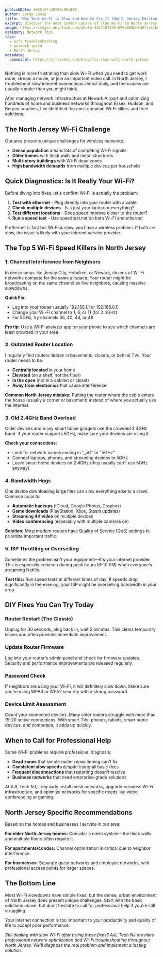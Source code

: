 ```yaml
---
publishDate: 2025-07-20T00:00:00Z
author: Jorge Lamas
title: 'Why Your Wi-Fi is Slow and How to Fix It (North Jersey Edition)'
excerpt: Discover the most common causes of slow Wi-Fi in North Jersey homes and businesses, plus simple fixes you can try before calling for professional help.
image: https://images.unsplash.com/photo-1544197150-b99a580bb7a8?ixlib=rb-4.0.3&ixid=M3wxMjA3fDB8MHxwaG90by1wYWdlfHx8fGVufDB8fHx8fA%3D%3D&auto=format&fit=crop&w=2070&q=80
category: Network Tips
tags:
  - wifi troubleshooting
  - network speed
  - North Jersey
metadata:
  canonical: https://ajltechnj.com/blog/fix-slow-wifi-north-jersey
---
```


Nothing is more frustrating than slow Wi-Fi when you need to get work done, stream a movie, or join an important video call. In North Jersey, I troubleshoot slow internet connections almost daily, and the causes are usually simpler than you might think.

After managing network infrastructure at Newark Airport and optimizing hundreds of home and business networks throughout Essex, Hudson, and Bergen counties, I've identified the most common Wi-Fi killers and their solutions.

## The North Jersey Wi-Fi Challenge

Our area presents unique challenges for wireless networks:

- **Dense population** means lots of competing Wi-Fi signals
- **Older homes** with thick walls and metal structures
- **Multi-story buildings** with Wi-Fi dead zones
- **High bandwidth demands** from multiple devices per household

## Quick Diagnostics: Is It Really Your Wi-Fi?

Before diving into fixes, let's confirm Wi-Fi is actually the problem:

1. **Test with ethernet** - Plug directly into your router with a cable
2. **Check multiple devices** - Is it just your laptop or everything?
3. **Test different locations** - Does speed improve closer to the router?
4. **Run a speed test** - Use speedtest.net on both Wi-Fi and ethernet

If ethernet is fast but Wi-Fi is slow, you have a wireless problem. If both are slow, the issue is likely with your internet service provider.

## The Top 5 Wi-Fi Speed Killers in North Jersey

### 1. Channel Interference from Neighbors

In dense areas like Jersey City, Hoboken, or Newark, dozens of Wi-Fi networks compete for the same airspace. Your router might be broadcasting on the same channel as five neighbors, causing massive slowdowns.

**Quick Fix:**

- Log into your router (usually 192.168.1.1 or 192.168.0.1)
- Change your Wi-Fi channel to 1, 6, or 11 (for 2.4GHz)
- For 5GHz, try channels 36, 40, 44, or 48

**Pro tip:** Use a Wi-Fi analyzer app on your phone to see which channels are least crowded in your area.

### 2. Outdated Router Location

I regularly find routers hidden in basements, closets, or behind TVs. Your router needs to be:

- **Centrally located** in your home
- **Elevated** (on a shelf, not the floor)
- **In the open** (not in a cabinet or closet)
- **Away from electronics** that cause interference

**Common North Jersey mistake:** Putting the router where the cable enters the house (usually a corner or basement) instead of where you actually use the internet.

### 3. Old 2.4GHz Band Overload

Older devices and many smart home gadgets use the crowded 2.4GHz band. If your router supports 5GHz, make sure your devices are using it.

**Check your connections:**

- Look for network names ending in "\_5G" or "5GHz"
- Connect laptops, phones, and streaming devices to 5GHz
- Leave smart home devices on 2.4GHz (they usually can't use 5GHz anyway)

### 4. Bandwidth Hogs

One device downloading large files can slow everything else to a crawl. Common culprits:

- **Automatic backups** (iCloud, Google Photos, Dropbox)
- **Game downloads** (PlayStation, Xbox, Steam updates)
- **Streaming 4K video** on multiple devices
- **Video conferencing** (especially with multiple cameras on)

**Solution:** Most modern routers have Quality of Service (QoS) settings to prioritize important traffic.

### 5. ISP Throttling or Overselling

Sometimes the problem isn't your equipment—it's your internet provider. This is especially common during peak hours (6-10 PM) when everyone's streaming Netflix.

**Test this:** Run speed tests at different times of day. If speeds drop significantly in the evening, your ISP might be overselling bandwidth in your area.

## DIY Fixes You Can Try Today

### Router Restart (The Classic)

Unplug for 30 seconds, plug back in, wait 2 minutes. This clears temporary issues and often provides immediate improvement.

### Update Router Firmware

Log into your router's admin panel and check for firmware updates. Security and performance improvements are released regularly.

### Password Check

If neighbors are using your Wi-Fi, it will definitely slow down. Make sure you're using WPA3 or WPA2 security with a strong password.

### Device Limit Assessment

Count your connected devices. Many older routers struggle with more than 15-20 active connections. With smart TVs, phones, tablets, smart home devices, and computers, it adds up quickly.

## When to Call for Professional Help

Some Wi-Fi problems require professional diagnosis:

- **Dead zones** that simple router repositioning can't fix
- **Consistent slow speeds** despite trying all basic fixes
- **Frequent disconnections** that restarting doesn't resolve
- **Business networks** that need enterprise-grade solutions

At AJL Tech NJ, I regularly install mesh networks, upgrade business Wi-Fi infrastructure, and optimize networks for specific needs like video conferencing or gaming.

## North Jersey Specific Recommendations

Based on the homes and businesses I service in our area:

**For older North Jersey homes:** Consider a mesh system—the thick walls and multiple floors often require it.

**For apartments/condos:** Channel optimization is critical due to neighbor interference.

**For businesses:** Separate guest networks and employee networks, with professional access points for larger spaces.

## The Bottom Line

Most Wi-Fi slowdowns have simple fixes, but the dense, urban environment of North Jersey does present unique challenges. Start with the basic solutions above, but don't hesitate to call for professional help if you're still struggling.

Your internet connection is too important to your productivity and quality of life to accept poor performance.

_Still dealing with slow Wi-Fi after trying these fixes? AJL Tech NJ provides professional network optimization and Wi-Fi troubleshooting throughout North Jersey. We'll diagnose the real problem and implement a lasting solution._
